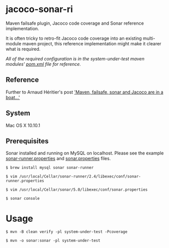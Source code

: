 # jacoco-sonar-ri
Maven failsafe plugin, Jacoco code coverage and Sonar reference implementation.

It is often tricky to retro-fit Jacoco code coverage into an existing multi-module maven project, 
this reference implementation might make it clearer what is required. 

<em>All of the required configuration is in the system-under-test maven modules' [pom.xml](system-under-test/pom.xml) file for reference.</em>

## Reference 
Further to Arnaud Héritier's post ['Maven, failsafe, sonar and Jacoco are in a boat...'](http://www.aheritier.net/maven-failsafe-sonar-and-jacoco-are-in-a-boat/)

## System
Mac OS X 10.10.1

## Prerequisites

Sonar installed and running on MySQL on localhost. Please see the example [sonar-runner.properties](https://gist.github.com/aeells/96ede82d2b429a7a5d05#file-sonar-runner-properties) 
and [sonar.properties](https://gist.github.com/aeells/6e0c3d3dab551cd20e1a#file-sonar-properties) files.
 
```$ brew install mysql sonar sonar-runner```

```$ vim /usr/local/Cellar/sonar-runner/2.4/libexec/conf/sonar-runner.properties```

```$ vim /usr/local/Cellar/sonar/5.0/libexec/conf/sonar.properties```

```$ sonar console```

# Usage

```$ mvn -B clean verify -pl system-under-test -Pcoverage```

```$ mvn -o sonar:sonar -pl system-under-test```
